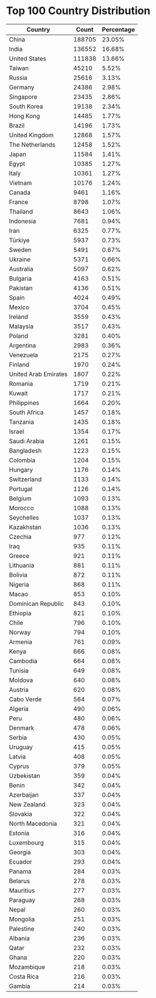# Top 100 Country Distribution
| Country | Count | Percentage |
|----|----|----|
| China | 188705 | 23.05% |
| India | 136552 | 16.68% |
| United States | 111838 | 13.66% |
| Taiwan | 45210 | 5.52% |
| Russia | 25616 | 3.13% |
| Germany | 24386 | 2.98% |
| Singapore | 23435 | 2.86% |
| South Korea | 19138 | 2.34% |
| Hong Kong | 14485 | 1.77% |
| Brazil | 14196 | 1.73% |
| United Kingdom | 12868 | 1.57% |
| The Netherlands | 12458 | 1.52% |
| Japan | 11584 | 1.41% |
| Egypt | 10385 | 1.27% |
| Italy | 10361 | 1.27% |
| Vietnam | 10176 | 1.24% |
| Canada | 9461 | 1.16% |
| France | 8798 | 1.07% |
| Thailand | 8643 | 1.06% |
| Indonesia | 7681 | 0.94% |
| Iran | 6325 | 0.77% |
| Türkiye | 5937 | 0.73% |
| Sweden | 5491 | 0.67% |
| Ukraine | 5371 | 0.66% |
| Australia | 5097 | 0.62% |
| Bulgaria | 4163 | 0.51% |
| Pakistan | 4136 | 0.51% |
| Spain | 4024 | 0.49% |
| Mexico | 3704 | 0.45% |
| Ireland | 3559 | 0.43% |
| Malaysia | 3517 | 0.43% |
| Poland | 3281 | 0.40% |
| Argentina | 2983 | 0.36% |
| Venezuela | 2175 | 0.27% |
| Finland | 1970 | 0.24% |
| United Arab Emirates | 1807 | 0.22% |
| Romania | 1719 | 0.21% |
| Kuwait | 1717 | 0.21% |
| Philippines | 1664 | 0.20% |
| South Africa | 1457 | 0.18% |
| Tanzania | 1435 | 0.18% |
| Israel | 1354 | 0.17% |
| Saudi Arabia | 1261 | 0.15% |
| Bangladesh | 1223 | 0.15% |
| Colombia | 1204 | 0.15% |
| Hungary | 1176 | 0.14% |
| Switzerland | 1133 | 0.14% |
| Portugal | 1126 | 0.14% |
| Belgium | 1093 | 0.13% |
| Morocco | 1088 | 0.13% |
| Seychelles | 1037 | 0.13% |
| Kazakhstan | 1036 | 0.13% |
| Czechia | 977 | 0.12% |
| Iraq | 935 | 0.11% |
| Greece | 921 | 0.11% |
| Lithuania | 881 | 0.11% |
| Bolivia | 872 | 0.11% |
| Nigeria | 868 | 0.11% |
| Macao | 853 | 0.10% |
| Dominican Republic | 843 | 0.10% |
| Ethiopia | 821 | 0.10% |
| Chile | 796 | 0.10% |
| Norway | 794 | 0.10% |
| Armenia | 761 | 0.09% |
| Kenya | 666 | 0.08% |
| Cambodia | 664 | 0.08% |
| Tunisia | 649 | 0.08% |
| Moldova | 640 | 0.08% |
| Austria | 620 | 0.08% |
| Cabo Verde | 564 | 0.07% |
| Algeria | 490 | 0.06% |
| Peru | 480 | 0.06% |
| Denmark | 478 | 0.06% |
| Serbia | 430 | 0.05% |
| Uruguay | 415 | 0.05% |
| Latvia | 408 | 0.05% |
| Cyprus | 379 | 0.05% |
| Uzbekistan | 359 | 0.04% |
| Benin | 342 | 0.04% |
| Azerbaijan | 337 | 0.04% |
| New Zealand | 323 | 0.04% |
| Slovakia | 322 | 0.04% |
| North Macedonia | 321 | 0.04% |
| Estonia | 316 | 0.04% |
| Luxembourg | 315 | 0.04% |
| Georgia | 303 | 0.04% |
| Ecuador | 293 | 0.04% |
| Panama | 284 | 0.03% |
| Belarus | 278 | 0.03% |
| Mauritius | 277 | 0.03% |
| Paraguay | 268 | 0.03% |
| Nepal | 260 | 0.03% |
| Mongolia | 251 | 0.03% |
| Palestine | 240 | 0.03% |
| Albania | 236 | 0.03% |
| Qatar | 232 | 0.03% |
| Ghana | 220 | 0.03% |
| Mozambique | 218 | 0.03% |
| Costa Rica | 216 | 0.03% |
| Gambia | 214 | 0.03% |
